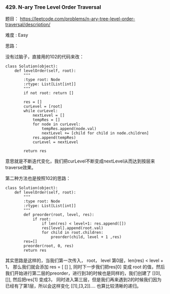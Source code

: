 ### 429. N-ary Tree Level Order Traversal





题目： 
<https://leetcode.com/problems/n-ary-tree-level-order-traversal/description/>



难度 : Easy



思路：

没有过脑子，直接用的102的代码来改：



```
class Solution(object):
    def levelOrder(self, root):
        """
        :type root: Node
        :rtype: List[List[int]]
        """
        if not root: return []

        res = []
        curLevel = [root]
        while curLevel:
            nextLevel = []
            tempRes = []
            for node in curLevel:
                tempRes.append(node.val)
                nextLevel += [child for child in node.children]
            res.append(tempRes)
            curLevel = nextLevel
            
        return res
```

意思就是不断迭代变化，我们把curLevel不断变成nextLevel从而达到按层来traverse效果。


第二种方法也是按照102的思路：

```
class Solution(object):
    def levelOrder(self, root):
        """
        :type root: Node
        :rtype: List[List[int]]
        """
        def preorder(root, level, res):
            if root:
                if len(res) < level+1: res.append([])
                res[level].append(root.val)
                for child in root.children:
                    preorder(child, level + 1 ,res)
        res=[]
        preorder(root, 0, res)
        return res

```

其实思路是这样的，当我们第一次传入， root， level 第0层，len(res) < level + 1， 那么我们就会添加 res = [ [] ], 同时下一步我们把res[0] 变成 root 的值，然后我们开始进行第二层的preorder，进行到3的时候也是同样的，我们创建了 [[0], []], 然后把res[1] 变成3， 同时进入第三层，但是我们再来遇到2的时候我们因为已经有了第1层，所以会这样变化 [[1],[3,2]]....  也算比较清晰的递归。
